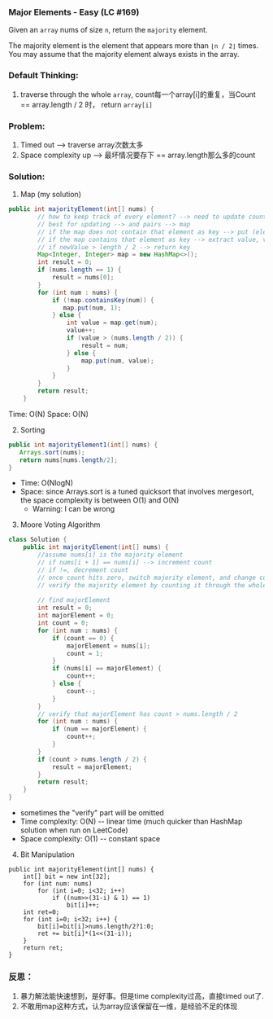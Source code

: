 ### Major Elements - Easy (LC #169)

Given an `array` nums of size `n`, return the `majority` element.

The majority element is the element that appears more than `⌊n / 2⌋` times. You may assume that the majority element always exists in the array.

### Default Thinking:
1. traverse through the whole `array`, count每一个array[i]的重复，当Count == array.length / 2 时， return `array[i]`

### Problem:
1. Timed out --> traverse array次数太多
2. Space complexity up --> 最坏情况要存下 == array.length那么多的count

### Solution:

1. Map (my solution)
```Java
public int majorityElement(int[] nums) {
        // how to keep track of every element? --> need to update count everytime it exists
        // best for updating --> and pairs --> map
        // if the map does not contain that element as key --> put (element, 1);
        // if the map contains that element as key --> extract value, value + 1, put (element, newValue);
        // if newValue > length / 2 --> return key
        Map<Integer, Integer> map = new HashMap<>();
        int result = 0;
        if (nums.length == 1) {
            result = nums[0];
        }
        for (int num : nums) {
            if (!map.containsKey(num)) {
               map.put(num, 1); 
            } else {
                int value = map.get(num);
                value++;
                if (value > (nums.length / 2)) {
                    result = num;
                } else {
                    map.put(num, value);             
                }
            }
        }
        return result;
    }
  ```
 Time: O(N)
 Space: O(N)
 
 2. Sorting
 ```Java
 public int majorityElement1(int[] nums) {
    Arrays.sort(nums);
    return nums[nums.length/2];
}
```
* Time: O(NlogN)
* Space: since Arrays.sort is a tuned quicksort that involves mergesort, the space complexity is between O(1) and O(N) 
  * Warning: I can be wrong

3. Moore Voting Algorithm

```Java
class Solution {
    public int majorityElement(int[] nums) {
        //assume nums[i] is the majority element
        // if nums[i + 1] == nums[i] --> increment count
        // if !=, decrement count
        // once count hits zero, switch majority element, and change count to 1
        // verify the majority element by counting it through the whole array and compare count to N/2
        
        // find majorElement
        int result = 0;
        int majorElement = 0;
        int count = 0;
        for (int num : nums) {
            if (count == 0) {
                majorElement = nums[i];
                count = 1;
            }
            if (nums[i] == majorElement) {
                count++;
            } else {
                count--;
            }
        }
        // verify that majorElement has count > nums.length / 2
        for (int num : nums) {
            if (num == majorElement) {
                count++;
            }
        }
        if (count > nums.length / 2) {
            result = majorElement;
        }
        return result;
    }
}
```
* sometimes the "verify" part will be omitted
* Time complexity: O(N) -- linear time (much quicker than HashMap solution when run on LeetCode)
* Space complexity: O(1) -- constant space

4. Bit Manipulation
```
public int majorityElement(int[] nums) {
    int[] bit = new int[32];
    for (int num: nums)
        for (int i=0; i<32; i++) 
            if ((num>>(31-i) & 1) == 1)
                bit[i]++;
    int ret=0;
    for (int i=0; i<32; i++) {
        bit[i]=bit[i]>nums.length/2?1:0;
        ret += bit[i]*(1<<(31-i));
    }
    return ret;
}
```
### 反思： 
1. 暴力解法能快速想到，是好事。但是time complexity过高，直接timed out了. 
2. 不敢用map这种方式，认为array应该保留在一维，是经验不足的体现


 
